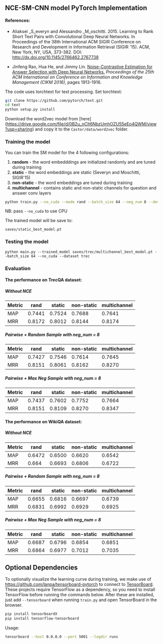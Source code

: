 ## NCE-SM-CNN model PyTorch Implementation

#### References:
+ Aliaksei _S_everyn and Alessandro _M_oschitti. 2015. Learning to Rank Short Text Pairs with Convolutional Deep Neural
Networks. In Proceedings of the 38th International ACM SIGIR Conference on Research and Development in Information
Retrieval (SIGIR '15). ACM, New York, NY, USA, 373-382. DOI: http://dx.doi.org/10.1145/2766462.2767738

+ Jinfeng Rao, Hua He, and Jimmy Lin. [Noise-Contrastive Estimation for Answer Selection with Deep Neural Networks.](http://dl.acm.org/citation.cfm?id=2983872) *Proceedings of the 25th ACM International on Conference on Information and Knowledge Management (CIKM 2016)*, pages 1913-1916.


The code uses torchtext for text processing. Set torchtext:
```bash
git clone https://github.com/pytorch/text.git
cd text
python setup.py install
```

Download the word2vec model from [here] (https://drive.google.com/file/d/0B2u_nClt6NbzUmhOZU55eEo4QWM/view?usp=sharing)
and copy it to the `Castor/data/word2vec` folder.

### Training the model

You can train the SM model for the 4 following configurations:
1. __random__ - the word embedddings are initialized randomly and are tuned during training
2. __static__ - the word embeddings are static (Severyn and Moschitti, SIGIR'15)
3. __non-static__ - the word embeddings are tuned during training
4. __multichannel__ - contains static and non-static channels for question and answer conv layers


```bash
python train.py --no_cuda --mode rand --batch_size 64 --neg_num 8 --dev_every 50 --patience 100 --dataset trec
```

NB: pass `--no_cuda` to use CPU

The trained model will be save to:
```
saves/static_best_model.pt
```

### Testing the model

```
python main.py --trained_model saves/trec/multichannel_best_model.pt --batch_size 64 --no_cuda --dataset trec
```

### Evaluation

#### The performance on TrecQA dataset:

##### Without NCE

Metric |rand   |static|non-static|multichannel
-------|-------|------|----------|------------
MAP    |0.7441 |0.7524|0.7688    |0.7641
MRR    |0.8172 |0.8012|0.8144    |0.8174

##### Pairwise + Random Sample with neg_num = 8

Metric |rand   |static|non-static|multichannel
-------|-------|------|----------|------------
MAP    |0.7427 |0.7546|0.7614    | 0.7645
MRR    |0.8151 |0.8061|0.8162    | 0.8270

##### Pairwise + Max Neg Sample with neg_num = 8

Metric |rand   |static|non-static|multichannel
-------|-------|------|----------|------------
MAP    |0.7437 |0.7602|0.7752   |0.7664
MRR    |0.8151 |0.8109 |0.8270    |0.8347


#### The performance on WikiQA dataset:

##### Without NCE

Metric |rand   |static|non-static|multichannel
-------|-------|------|----------|------------
MAP    |0.6472 |0.6500 | 0.6620|0.6542
MRR    |0.664 |0.6693 | 0.6806|0.6722

##### Pairwise + Random Sample with neg_num = 8

Metric |rand   |static|non-static|multichannel
-------|-------|------|----------|------------
MAP    |0.6655 |0.6816|0.6697  |0.6739
MRR    |0.6831 |0.6992 |0.6929 |0.6925

##### Pairwise + Max Neg Sample with neg_num = 8

Metric |rand   |static|non-static|multichannel
-------|-------|------|----------|------------
MAP    |0.6687 |0.6796|0.6854   |0.6851
MRR    |0.6864 |0.6977 |0.7012   |0.7035


## Optional Dependencies

To optionally visualize the learning curve during training, we make use of https://github.com/lanpa/tensorboard-pytorch to connect to [TensorBoard](https://github.com/tensorflow/tensorboard). These projects require TensorFlow as a dependency, so you need to install TensorFlow before running the commands below. After these are installed, just add `--tensorboard` when running `train.py` and open TensorBoard in the browser.

```sh
pip install tensorboardX
pip install tensorflow-tensorboard
```

Usage:

```sh
tensorboard --host 0.0.0.0 --port 5001 --logdir runs
```